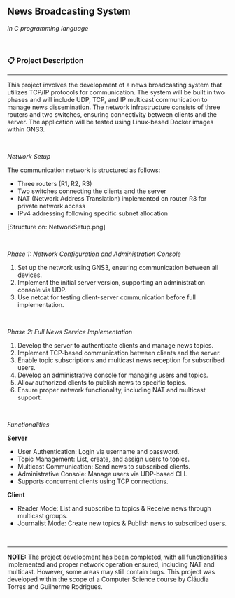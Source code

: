## News Broadcasting System
*in C programming language*

&nbsp;

### 📋 Project Description
---

This project involves the development of a news broadcasting system that utilizes TCP/IP protocols for communication. The system will be built in two phases and will include UDP, TCP, and IP multicast communication to manage news dissemination. The network infrastructure consists of three routers and two switches, ensuring connectivity between clients and the server. The application will be tested using Linux-based Docker images within GNS3.

&nbsp;

*Network Setup*

The communication network is structured as follows:
- Three routers (R1, R2, R3)
- Two switches connecting the clients and the server
- NAT (Network Address Translation) implemented on router R3 for private network access
- IPv4 addressing following specific subnet allocation
  
[Structure on: NetworkSetup.png]

&nbsp;

*Phase 1: Network Configuration and Administration Console*

1. Set up the network using GNS3, ensuring communication between all devices.
2. Implement the initial server version, supporting an administration console via UDP.
3. Use netcat for testing client-server communication before full implementation.

&nbsp;

*Phase 2: Full News Service Implementation*

1. Develop the server to authenticate clients and manage news topics.
2. Implement TCP-based communication between clients and the server.
3. Enable topic subscriptions and multicast news reception for subscribed users.
4. Develop an administrative console for managing users and topics.
5. Allow authorized clients to publish news to specific topics.
6. Ensure proper network functionality, including NAT and multicast support.

&nbsp;

*Functionalities*

**Server**
- User Authentication: Login via username and password.
- Topic Management: List, create, and assign users to topics.
- Multicast Communication: Send news to subscribed clients.
- Administrative Console: Manage users via UDP-based CLI.
- Supports concurrent clients using TCP connections.

**Client**
- Reader Mode: List and subscribe to topics & Receive news through multicast groups.
- Journalist Mode: Create new topics & Publish news to subscribed users.

&nbsp;

---

**NOTE:** The project development has been completed, with all functionalities implemented and proper network operation ensured, including NAT and multicast. However, some areas may still contain bugs. This project was developed within the scope of a Computer Science course by Cláudia Torres and Guilherme Rodrigues.
